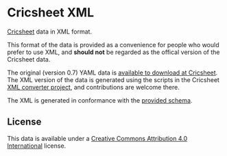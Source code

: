 # Cricsheet XML

[Cricsheet](http://cricsheet.org/) data in XML format.

This format of the data is provided as a convenience for people who would prefer to use XML, and **should not** be regarded as the offical version of the Cricsheet data.

The original (version 0.7) YAML data is [available to download at Cricsheet](http://cricsheet.org/downloads/). The XML version of the data is generated using the scripts in the Cricsheet [XML converter project](https://github.com/cricsheet/xml-converter), and contributions are welcome there.

The XML is generated in conformance with the [provided schema](schema.xsd).

## License

This data is available under a [Creative Commons Attribution 4.0 International](https://creativecommons.org/licenses/by/4.0/) license.
